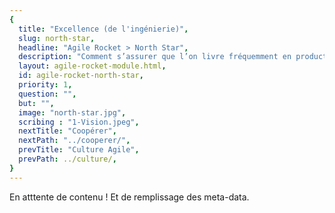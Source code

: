 ```yaml
---
{
  title: "Excellence (de l'ingénierie)",
  slug: north-star,
  headline: "Agile Rocket > North Star",
  description: "Comment s’assurer que l’on livre fréquemment en production un produit de qualité qui répond au besoin de l’utilisateur ?",
  layout: agile-rocket-module.html,
  id: agile-rocket-north-star,
  priority: 1,
  question: "",
  but: "",
  image: "north-star.jpg",
  scribing : "1-Vision.jpeg",
  nextTitle: "Coopérer",
  nextPath: "../cooperer/",
  prevTitle: "Culture Agile",
  prevPath: ../culture/,
}
---
```

En atttente de contenu ! Et de remplissage des meta-data.
